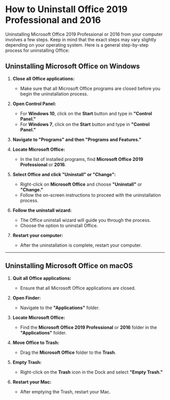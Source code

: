 # How to Uninstall Office 2019 Professional and 2016

Uninstalling Microsoft Office 2019 Professional or 2016 from your computer involves a few steps. Keep in mind that the exact steps may vary slightly depending on your operating system. Here is a general step-by-step process for uninstalling Office:

## Uninstalling Microsoft Office on Windows

1. **Close all Office applications:**
   - Make sure that all Microsoft Office programs are closed before you begin the uninstallation process.

2. **Open Control Panel:**
   - For **Windows 10**, click on the **Start** button and type in **"Control Panel."**
   - For **Windows 7**, click on the **Start** button and type in **"Control Panel."**

3. **Navigate to "Programs" and then "Programs and Features."**

4. **Locate Microsoft Office:**
   - In the list of installed programs, find **Microsoft Office 2019 Professional** or **2016**.

5. **Select Office and click "Uninstall" or "Change":**
   - Right-click on **Microsoft Office** and choose **"Uninstall"** or **"Change."**
   - Follow the on-screen instructions to proceed with the uninstallation process.

6. **Follow the uninstall wizard:**
   - The Office uninstall wizard will guide you through the process.
   - Choose the option to uninstall Office.

7. **Restart your computer:**
   - After the uninstallation is complete, restart your computer.

---

## Uninstalling Microsoft Office on macOS

1. **Quit all Office applications:**
   - Ensure that all Microsoft Office applications are closed.

2. **Open Finder:**
   - Navigate to the **"Applications"** folder.

3. **Locate Microsoft Office:**
   - Find the **Microsoft Office 2019 Professional** or **2016** folder in the **"Applications"** folder.

4. **Move Office to Trash:**
   - Drag the **Microsoft Office** folder to the **Trash**.

5. **Empty Trash:**
   - Right-click on the **Trash** icon in the Dock and select **"Empty Trash."**

6. **Restart your Mac:**
   - After emptying the Trash, restart your Mac.
